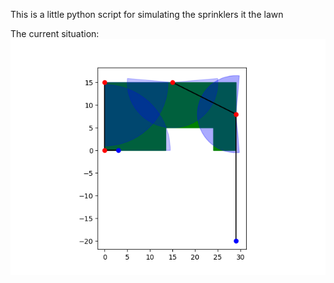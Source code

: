 This is a little python script for simulating the sprinklers it the lawn

The current situation:
![Lawn Simulation](./lawn_simulation.png)
